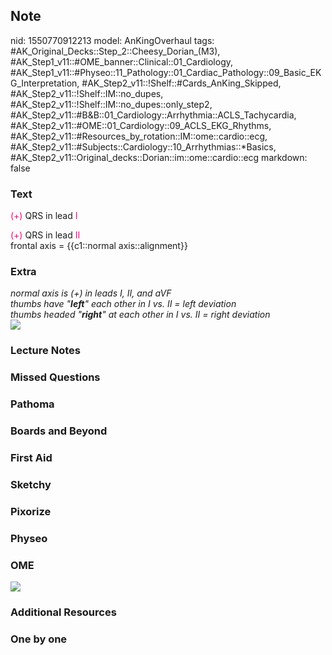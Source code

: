 ## Note
nid: 1550770912213
model: AnKingOverhaul
tags: #AK_Original_Decks::Step_2::Cheesy_Dorian_(M3), #AK_Step1_v11::#OME_banner::Clinical::01_Cardiology, #AK_Step1_v11::#Physeo::11_Pathology::01_Cardiac_Pathology::09_Basic_EKG_Interpretation, #AK_Step2_v11::!Shelf::#Cards_AnKing_Skipped, #AK_Step2_v11::!Shelf::IM::no_dupes, #AK_Step2_v11::!Shelf::IM::no_dupes::only_step2, #AK_Step2_v11::#B&B::01_Cardiology::Arrhythmia::ACLS_Tachycardia, #AK_Step2_v11::#OME::01_Cardiology::09_ACLS_EKG_Rhythms, #AK_Step2_v11::#Resources_by_rotation::IM::ome::cardio::ecg, #AK_Step2_v11::#Subjects::Cardiology::10_Arrhythmias::*Basics, #AK_Step2_v11::Original_decks::Dorian::im::ome::cardio::ecg
markdown: false

### Text
<font color="#FC0280">(+)</font> QRS in lead <font color=
"#FC0280">I</font>
<div>
  <font color="#FC0280">(+)</font> QRS in lead <font color=
  "#FC0280">II</font>
</div>
<div>
  frontal axis = {{c1::normal axis::alignment}}
</div>

### Extra
<div>
  <div>
    <div>
      <div>
        <i>normal axis is (+) in leads I, II, and aVF</i>
      </div>
      <div>
        <i>thumbs have "<b>left</b>" each other in I vs. II = left
        deviation</i>
      </div>
      <div>
        <i>thumbs headed "<b>right</b>" at each other in I vs. II =
        right deviation</i>
      </div>
      <div>
        <i><img src="paste-19215683682305%20(1).jpg"></i>
      </div>
    </div>
  </div>
</div>

### Lecture Notes


### Missed Questions


### Pathoma


### Boards and Beyond


### First Aid


### Sketchy


### Pixorize


### Physeo


### OME
<div class="ome-widget">
  <a href=
  "https://onlinemeded.org/spa/cardiology?ref=anki"><img src=
  "_OME_AnkiFlashcards_Topic_1.png"></a>
</div>

### Additional Resources


### One by one

